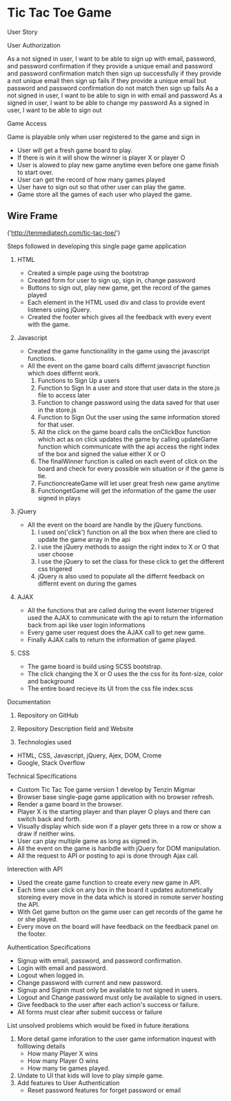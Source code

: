 # Tic Tac Toe Game

User Story

User Authorization

As a not signed in user, I want to be able to sign up with email, password, and password confirmation
  if they provide a unique email and password and password confirmation match then sign up successfully
  if they provide a not unique email then sign up fails
  if they provide a unique email but password and password confirmation do not match then sign up fails
As a not signed in user, I want to be able to sign in with email and password
As a signed in user, I want to be able to change my password
As a signed in user, I want to be able to sign out

Game Access

Game is playable only when user registered to the game and sign in
  - User will get a fresh game board to play.
  - If there is win it will show the winner is player X or player O
  - User is alowed to play new game anytime even before one game finish to start over.
  - User can get the record of how many games played
  - User have to sign out so that other user can play the game.
  - Game store all the games of each user who played the game.

## Wire Frame
   ('http://tenmediatech.com/tic-tac-toe/')

Steps followed in developing this single page game application

1) HTML
    - Created a simple page using the bootstrap
    - Created form for user to sign up, sign in, change password
    - Buttons to sign out, play new game, get the record of the games played
    - Each element in the HTML used div and class to provide event listeners using jQuery.
    - Created the footer which gives all the feedback with every event with the game.

2) Javascript
    - Created the game functionalilty in the game using the javascript functions.
    - All the event on the game board calls differnt javascript function which does differnt work.
      1) Functions to Sign Up a users
      2) Function to Sign In a user and store that user data in the store.js file to access later
      3) Function to change password using the data saved for that user in the store.js
      4) Function to Sign Out the user using the same information stored for that user.
      5) All the click on the game board calls the onClickBox function which act as on click updates the game by calling updateGame function which communicate with the api access the right index of the box and signed the value either X or O
      6) The finalWinner function is called on each event of click on the board and check for every possible win situation or if the game is tie.
      7) FunctioncreateGame  will let user great fresh new game anytime
      8) FunctiongetGame will get the information of the game the user signed in plays

3) jQuery
    - All the event on the board are handle by the jQuery functions.
      1) I used on('click') function on all the box when there are clied to update the game array in the api
      2) I use the jQuery methods to assign the right index to X or O that user choose
      3) I use the jQuery to set the class for these click to get the different css trigered
      4) jQuery is also used to populate all the differnt feedback on differnt event on during the games

4) AJAX
    - All the functions that are called during the event listerner trigered used the AJAX to communicate with the api to return the information back from api like user login informations
    - Every game user request does the AJAX call to get new game.
    - Finally AJAX calls to return the information of game played.

5) CSS
    - The game board is build using SCSS bootstrap.
    - The click changing the X or O uses the the css for its font-size, color and background
    - The entire board recieve its UI from the css file index.scss



Documentation

1) Repository on GitHub

2) Repository Description field and Website

3) Technologies used
  - HTML, CSS, Javascript, jQuery, Ajex, DOM, Crome
  - Google, Stack Overflow

Technical Specifications

  - Custom Tic Tac Toe game version 1 develop by Tenzin Migmar
  - Browser base single-page game application with no browser refresh.
  - Render a game board in the browser.
  - Player X is the starting player and than player O plays and there can switch back and forth.
  - Visually display which side won if a player gets three in a row or show a draw if neither wins.
  - User can play multiple game as long as signed in.
  - All the event on the game is hanbdle with jQuery for DOM manipulation.
  - All the request to API or posting to api is done through Ajax call.

Interection with API
  - Used the create game function to create every new game in API.
  - Each time user click on any box in the board it updates autometically storeing every move in the data which is stored in romote server hosting the API.
  - With Get game button on the game user can get records of the game he or she played.
  - Every move on the board will have feedback on the feedback panel on the footer.

Authentication Specifications
  - Signup with email, password, and password confirmation.
  - Login with email and password.
  - Logout when logged in.
  - Change password with current and new password.
  - Signup and Signin must only be available to not signed in users.
  - Logout and Change password must only be available to signed in users.
  - Give feedback to the user after each action's success or failure.
  - All forms must clear after submit success or failure

List unsolved problems which would be fixed in future iterations
1) More detail game inforation to the user game information inquest with folllowing details
    - How many Player X wins
    - How many Player O wins
    - How many tie games played.
2) Undate to UI that kids will love to play simple game.
3) Add features to User Authentication
    - Reset password features for forget password or email
